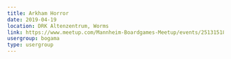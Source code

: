 ```yaml
---
title: Arkham Horror
date: 2019-04-19
location: DRK Altenzentrum, Worms
link: https://www.meetup.com/Mannheim-Boardgames-Meetup/events/251315187/
usergroup: bogama
type: usergroup
---
```

